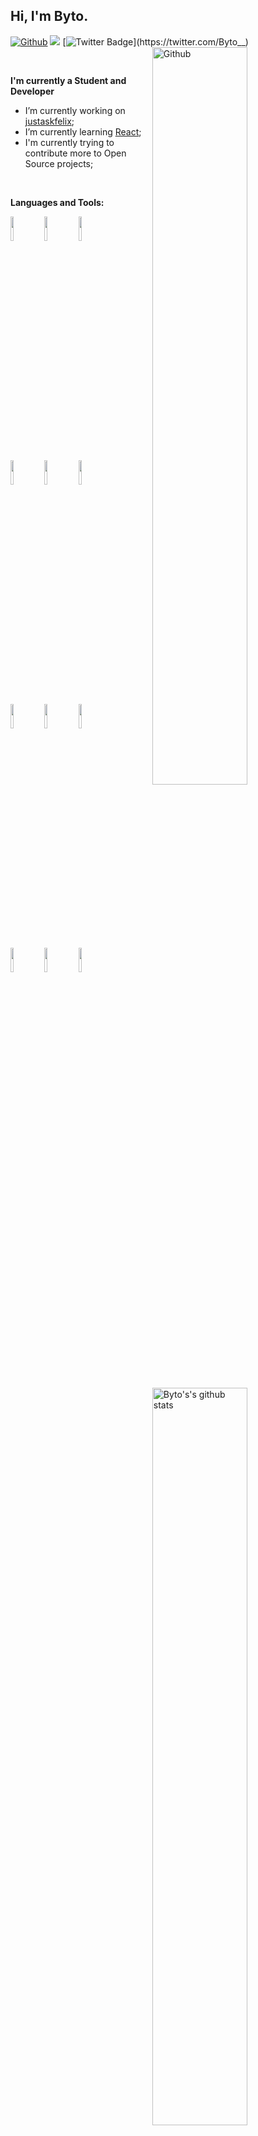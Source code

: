 ## Hi, I'm Byto. 

[![Github](https://img.shields.io/badge/-Github-000?style=flat&logo=Github&logoColor=white)](https://github.com/Bytooo)
<img src=https://img.shields.io/badge/Discord%3A-Byto%234794-black>
[![Twitter Badge](https://img.shields.io/badge/-@Byto__-1ca0f1?style=flat&labelColor=1ca0f1&logo=twitter&logoColor=white&link=https://twitter.com/Byto__)](https://twitter.com/Byto__)
<img width="55%" align="right" alt="Github" src="https://raw.githubusercontent.com/onimur/.github/master/.resources/git-header.svg" />

<br />

**I'm currently a Student and Developer**

- I’m currently working on [justaskfelix](https://justaskfelix.com/);
- I’m currently learning [React](https://reactjs.org/);
- I'm currently trying to contribute more to Open Source projects;

<br />

**Languages and Tools:** 

<img width="55%" align="right" alt="Byto's's github stats" src="https://github-readme-stats.vercel.app/api?username=Bytooo&show_icons=true&hide_border=true" />

<code><img width="10%" src="https://www.vectorlogo.zone/logos/javascript/javascript-horizontal.svg"></code>
<code><img width="10%" src="https://www.vectorlogo.zone/logos/python/python-ar21.svg"></code>
<code><img width="10%" src="https://www.vectorlogo.zone/logos/nodejs/nodejs-ar21.svg"></code>
<br />
<code><img width="10%" src="https://www.vectorlogo.zone/logos/expressjs/expressjs-ar21.svg"></code>
<code><img width="10%" src="https://www.vectorlogo.zone/logos/reactjs/reactjs-ar21.svg"></code>
<code><img width="10%" src="https://www.vectorlogo.zone/logos/mongodb/mongodb-ar21.svg"></code>
<br />
<code><img width="10%" src="https://www.vectorlogo.zone/logos/twilio/twilio-ar21.svg"></code>
<code><img width="10%" src="https://www.vectorlogo.zone/logos/linux/linux-ar21.svg"></code>
<code><img width="10%" src="https://www.vectorlogo.zone/logos/nginx/nginx-ar21.svg"></code>
<br />
<code><img width="10%" src="https://www.vectorlogo.zone/logos/git-scm/git-scm-ar21.svg"></code>
<code><img width="10%" src="https://www.vectorlogo.zone/logos/github/github-ar21.svg"></code>
<code><img width="10%" src="https://www.vectorlogo.zone/logos/gnu_bash/gnu_bash-ar21.svg"></code>
